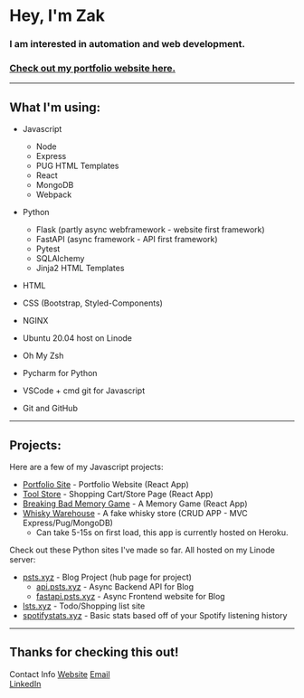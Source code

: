 # Hey, I'm Zak
### I am interested in automation and web development.
### [Check out my portfolio website here.](https://zakmcrae.github.io/personal-site/)
---

## What I'm using:

- Javascript
  - Node
  - Express
  - PUG HTML Templates
  - React
  - MongoDB
  - Webpack
  
- Python
  - Flask (partly async webframework - website first framework)
  - FastAPI (async framework - API first framework)
  - Pytest
  - SQLAlchemy
  - Jinja2 HTML Templates

- HTML
- CSS (Bootstrap, Styled-Components)

- NGINX
- Ubuntu 20.04 host on Linode
- Oh My Zsh
- Pycharm for Python
- VSCode + cmd git for Javascript
- Git and GitHub

---

## Projects:

Here are a few of my Javascript projects:
- [Portfolio Site](https://zakmcrae.github.io/personal-site/) - Portfolio Website (React App)
- [Tool Store](https://zakmcrae.github.io/shopping-cart/#/) - Shopping Cart/Store Page (React App)
- [Breaking Bad Memory Game](https://zakmcrae.github.io/memory-game/) - A Memory Game (React App)
- [Whisky Warehouse](https://young-eyrie-64675.herokuapp.com/) - A fake whisky store (CRUD APP - MVC Express/Pug/MongoDB)
  - Can take 5-15s on first load, this app is currently hosted on Heroku. 

Check out these Python sites I've made so far. All hosted on my Linode server:  
- [psts.xyz](https://psts.xyz) - Blog Project (hub page for project)   
  - [api.psts.xyz](https://api.psts.xyz) - Async Backend API for Blog  
  - [fastapi.psts.xyz](https://fastapi.psts.xyz) - Async Frontend website for Blog  
- [lsts.xyz](https://lsts.xyz/) - Todo/Shopping list site  
- [spotifystats.xyz](https://spotifystats.xyz/) - Basic stats based off of your Spotify listening history

---

## Thanks for checking this out!
 
Contact Info
[Website](https://zakmcrae.github.io/personal-site/)
[Email](mailto:zakmcrae@gmail.com)  
[LinkedIn](https://www.linkedin.com/in/zachary-mcrae/)
